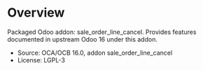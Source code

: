# Overview

Packaged Odoo addon: sale_order_line_cancel. Provides features documented in upstream Odoo 16 under this addon.

- Source: OCA/OCB 16.0, addon sale_order_line_cancel
- License: LGPL-3
